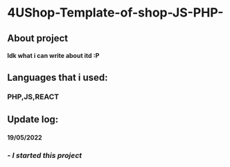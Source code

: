 # 4UShop-Template-of-shop-JS-PHP-

<h2>About project</h2>
<h4>Idk what i can write about itd :P</h4>


<h2>Languages that i used:<h3><b>PHP,JS,REACT</b></h3><h2/>


<b>Update log:</b>
<br/>
  <h4><b>19/05/2022</b></h4>
<h3><i>- I started this project</i></h3>
